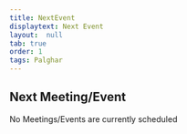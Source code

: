 ```yaml
---
title: NextEvent
displaytext: Next Event
layout:  null
tab: true
order: 1
tags: Palghar
---
```


## Next Meeting/Event

No Meetings/Events are currently scheduled
